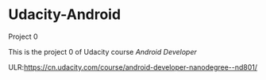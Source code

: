 # Udacity-Android
Project 0

This is the project 0 of Udacity course *Android Developer*

ULR:https://cn.udacity.com/course/android-developer-nanodegree--nd801/
